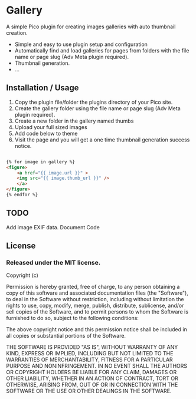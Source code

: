 Gallery
=======

A simple Pico plugin for creating images galleries with auto thumbnail creation.

* Simple and easy to use plugin setup and configuration
* Automatically find and load galleries for pages from folders with the file name or page slug (Adv Meta plugin required).
* Thumbnail generation.
* ...


Installation / Usage
--------------------

1. Copy the plugin file/folder the plugins directory of your Pico site.
2. Create the gallery folder using the file name or page slug (Adv Meta plugin required).
3. Create a new folder in the gallery named thumbs
4. Upload your full sized images
5. Add code below to theme
6. Visit the page and you will get a one time thumbnail generation success notice.

``` html

{% for image in gallery %}
<figure>
    <a href="{{ image.url }}" >
    <img src="{{ image.thumb_url }}" />
    </a>
</figure>
{% endfor %}

```

TODO
----

Add image EXIF data.
Document Code


License
-------

### Released under the MIT license.

Copyright (c) <year> <copyright holders>

Permission is hereby granted, free of charge, to any person obtaining a copy
of this software and associated documentation files (the "Software"), to deal
in the Software without restriction, including without limitation the rights
to use, copy, modify, merge, publish, distribute, sublicense, and/or sell
copies of the Software, and to permit persons to whom the Software is
furnished to do so, subject to the following conditions:

The above copyright notice and this permission notice shall be included in
all copies or substantial portions of the Software.

THE SOFTWARE IS PROVIDED "AS IS", WITHOUT WARRANTY OF ANY KIND, EXPRESS OR
IMPLIED, INCLUDING BUT NOT LIMITED TO THE WARRANTIES OF MERCHANTABILITY,
FITNESS FOR A PARTICULAR PURPOSE AND NONINFRINGEMENT. IN NO EVENT SHALL THE
AUTHORS OR COPYRIGHT HOLDERS BE LIABLE FOR ANY CLAIM, DAMAGES OR OTHER
LIABILITY, WHETHER IN AN ACTION OF CONTRACT, TORT OR OTHERWISE, ARISING FROM,
OUT OF OR IN CONNECTION WITH THE SOFTWARE OR THE USE OR OTHER DEALINGS IN
THE SOFTWARE.